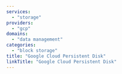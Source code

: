 ```yaml
---
services:
  - "storage"
providers:
  - "gcp"
domains:
  - "data management"
categories:
  - "block storage"
title: "Google Cloud Persistent Disk"
linkTitle: "Google Cloud Persistent Disk"
---
```

